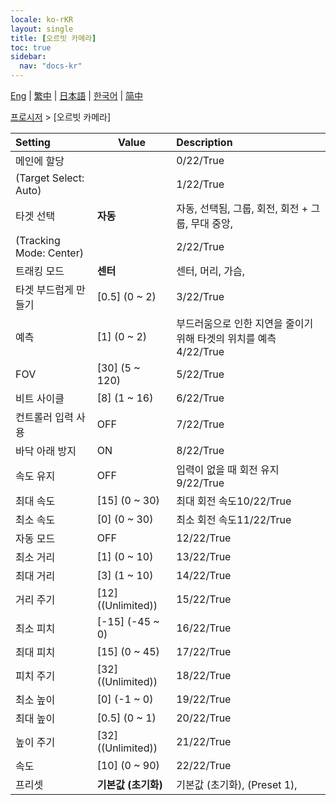 ```yaml
---
locale: ko-rKR
layout: single
title: [오르빗 카메라]
toc: true
sidebar:
  nav: "docs-kr"
---
```

[Eng](/dancexr/menu/2025.4/motion/orbit_cam) | [繁中](/tw/dancexr/menu/2025.4/motion/orbit_cam) | [日本語](/jp/dancexr/menu/2025.4/motion/orbit_cam) | [한국어](/kr/dancexr/menu/2025.4/motion/orbit_cam) | [简中](/zh/dancexr/menu/2025.4/motion/orbit_cam)

[프로시저](../menu#프로시저) > [오르빗 카메라]



| Setting | Value | Description |
| :--- | --- | :--- |
| 메인에 할당 || 0/22/True
| (Target Select: Auto) || 1/22/True
| 타겟 선택 | **자동** | 자동, 선택됨, 그룹, 회전, 회전 + 그룹, 무대 중앙,  |
| (Tracking Mode: Center) || 2/22/True
| 트래킹 모드 | **센터** | 센터, 머리, 가슴,  |
| 타겟 부드럽게 만들기 | [0.5] (0 ~ 2) | 3/22/True
| 예측 | [1] (0 ~ 2) | 부드러움으로 인한 지연을 줄이기 위해 타겟의 위치를 예측4/22/True
| FOV | [30] (5 ~ 120) | 5/22/True
| 비트 사이클 | [8] (1 ~ 16) | 6/22/True
| 컨트롤러 입력 사용 | OFF | 7/22/True
| 바닥 아래 방지 | ON | 8/22/True
| 속도 유지 | OFF | 입력이 없을 때 회전 유지9/22/True
| 최대 속도 | [15] (0 ~ 30) | 최대 회전 속도10/22/True
| 최소 속도 | [0] (0 ~ 30) | 최소 회전 속도11/22/True
| 자동 모드 | OFF | 12/22/True
| 최소 거리 | [1] (0 ~ 10) | 13/22/True
| 최대 거리 | [3] (1 ~ 10) | 14/22/True
| 거리 주기 | [12] ((Unlimited)) | 15/22/True
| 최소 피치 | [-15] (-45 ~ 0) | 16/22/True
| 최대 피치 | [15] (0 ~ 45) | 17/22/True
| 피치 주기 | [32] ((Unlimited)) | 18/22/True
| 최소 높이 | [0] (-1 ~ 0) | 19/22/True
| 최대 높이 | [0.5] (0 ~ 1) | 20/22/True
| 높이 주기 | [32] ((Unlimited)) | 21/22/True
| 속도 | [10] (0 ~ 90) | 22/22/True
| 프리셋 | **기본값 (초기화)** | 기본값 (초기화), (Preset 1),  |
